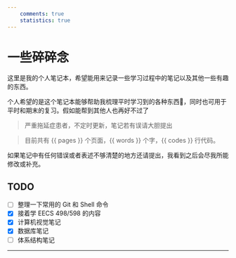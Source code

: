 ```yaml
---
    comments: true
    statistics: true
---
```


# 一些碎碎念

这里是我的个人笔记本，希望能用来记录一些学习过程中的笔记以及其他一些有趣的东西。

个人希望的是这个笔记本能够帮助我梳理平时学习到的各种东西🧐，同时也可用于平时和期末的复习。假如能帮到其他人也再好不过了

> 严重拖延症患者，不定时更新，笔记若有误请大胆提出

> 目前共有 {{ pages }} 个页面，{{ words }} 个字，{{ codes }} 行代码。

如果笔记中有任何错误或者表述不够清楚的地方还请提出，我看到之后会尽我所能修改或补充。

<style>
h2:before, h3:before, h4:before, h5:before, h6:before {
    content: none !important;
    counter-increment: none !important;
}
</style>

## TODO

- [ ] 整理一下常用的 Git 和 Shell 命令
- [x] 接着学 EECS 498/598 的内容
- [x] 计算机视觉笔记
- [x] 数据库笔记
- [ ] 体系结构笔记

---  
